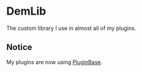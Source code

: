# DemLib
The custom library I use in almost all of my plugins.

## Notice
My plugins are now using [PluginBase](https://github.com/Demeng7215/PluginBase).
